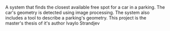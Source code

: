 A system that finds the closest available free spot for a car in a parking. The car's geometry is detected using image processing.
The system also includes a tool to describe a parking's geometry.
This project is the master's thesis of it's author Ivaylo Strandjev
